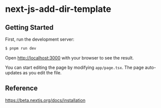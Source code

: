 # next-js-add-dir-template

## Getting Started

First, run the development server:

```bash
$ pnpm run dev
```

Open [http://localhost:3000](http://localhost:3000) with your browser to see the result.

You can start editing the page by modifying `app/page.tsx`. The page auto-updates as you edit the file.

## Reference
https://beta.nextjs.org/docs/installation